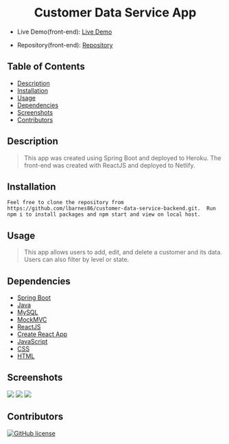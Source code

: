 <div align="center">

# Customer Data Service App

</div>

- Live Demo(front-end): [Live Demo](https://velvety-douhua-ea0068.netlify.app/)

- Repository(front-end): [Repository](https://github.com/lbarnes86/customer-data-service-frontend)

## Table of Contents

- [Description](#description)
- [Installation](#installation)
- [Usage](#usage)
- [Dependencies](#dependencies)
- [Screenshots](#screenshots)
- [Contributors](#contributors)


## Description

>This app was created using Spring Boot and deployed to Heroku. The front-end was created with ReactJS and deployed to Netlify.

## Installation

```
Feel free to clone the repository from https://github.com/lbarnes86/customer-data-service-backend.git.  Run npm i to install packages and npm start and view on local host.

```

## Usage

>This app allows users to add, edit, and delete a customer and its data. Users can also filter by level or state.

## Dependencies

- [Spring Boot](https://start.spring.io/)
- [Java](https://www.java.com/en/)
- [MySQL](https://www.mysql.com/)
- [MockMVC](https://docs.spring.io/spring-framework/docs/current/javadoc-api/org/springframework/test/web/servlet/MockMvc.html)
- [ReactJS](https://reactjs.org/)
- [Create React App](https://create-react-app.dev/docs/deployment/#github-pages)
- [JavaScript](https://www.javascript.com/)  
- [CSS](https://www.w3schools.com/css/css_intro.asp) 
- [HTML](https://html.com/) 

## Screenshots

<img src="https://user-images.githubusercontent.com/70309736/227751928-9221dd9e-57a8-4456-a40a-b58174b05355.png">


<img src="https://user-images.githubusercontent.com/70309736/227751929-a813bd33-e3f1-46a8-882c-1e15293bce94.png">


<img src="https://user-images.githubusercontent.com/70309736/227751930-4a586a02-b818-4e93-8ea7-d51914009ba7.png">


## Contributors

[![GitHub license](https://img.shields.io/badge/Made%20by-Lloyd%20Barnes-ab8c9b?style=flat&logo=github)](https://github.com/lbarnes86)

